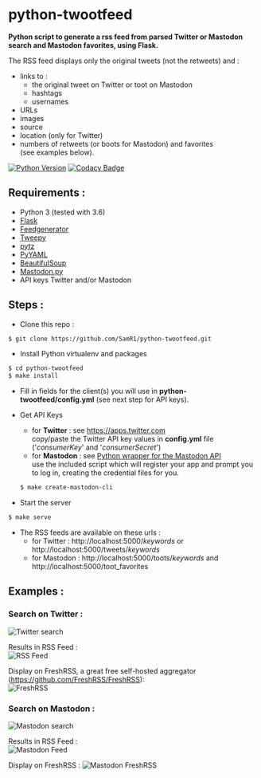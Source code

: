 # python-twootfeed
**Python script to generate a rss feed from parsed Twitter or Mastodon search and Mastodon favorites, using Flask.**  
  
The RSS feed displays only the original tweets (not the retweets) and :
- links to :  
  - the original tweet on Twitter or toot on Mastodon  
  - hashtags  
  - usernames  
- URLs 
- images
- source
- location  (only for Twitter)
- numbers of retweets (or boots for Mastodon) and favorites  
(see examples below).  

[![Python Version](https://img.shields.io/badge/python-3.6-brightgreen.svg)](https://python.org) 
[![Codacy Badge](https://api.codacy.com/project/badge/Grade/14d1c00121c04cd2b81453c597639ca6)](https://www.codacy.com/app/SamR1/python-twootfeed?utm_source=github.com&amp;utm_medium=referral&amp;utm_content=SamR1/python-twootfeed&amp;utm_campaign=Badge_Grade)
  
## **Requirements :**
- Python 3 (tested with 3.6)
- [Flask](http://flask.pocoo.org/)
- [Feedgenerator](https://pypi.python.org/pypi/feedgenerator)
- [Tweepy](https://github.com/tweepy/tweepy)
- [pytz](https://pypi.python.org/pypi/pytz/)
- [PyYAML](https://github.com/yaml/pyyaml)
- [BeautifulSoup](https://pypi.python.org/pypi/beautifulsoup4)
- [Mastodon.py](https://github.com/halcy/Mastodon.py)
- API keys Twitter and/or Mastodon 
  
  
## **Steps :**
- Clone this repo :
```bash
$ git clone https://github.com/SamR1/python-twootfeed.git
```

- Install Python virtualenv and packages
```bash
$ cd python-twootfeed
$ make install
```

- Fill in fields for the client(s) you will use in **python-twootfeed/config.yml** (see next step for API keys).

- Get API Keys
    - for **Twitter** : see https://apps.twitter.com  
    copy/paste the Twitter API key values in **config.yml** file ('_consumerKey_' and '_consumerSecret_')
    - for **Mastodon** : see [Python wrapper for the Mastodon API](https://mastodonpy.readthedocs.io/)  
    use the included script which will register your app and prompt you to log in, creating the credential files for you.
    ```bash
    $ make create-mastodon-cli
    ```

- Start the server
```bash
$ make serve
```

- The RSS feeds are available on these urls :  
   - for Twitter : http://localhost:5000/_keywords_ or http://localhost:5000/tweets/_keywords_
   - for Mastodon : http://localhost:5000/toots/_keywords_ and http://localhost:5000/toot_favorites

## Examples :  
### Search on Twitter :  
![Twitter search](images/twitter.png)  

Results in RSS Feed :  
![RSS Feed](images/RSSFeed.png)  
  
Display on FreshRSS, a great free self-hosted aggregator (https://github.com/FreshRSS/FreshRSS):    
![FreshRSS](images/FreshRSS.png)  

### Search on Mastodon : 
![Mastodon search](images/mastodon.png)

Results in RSS Feed :  
![Mastodon Feed](images/MastodonRSSFeed.png) 

Display on FreshRSS :
![Mastodon FreshRSS](images/MastodonFreshRSS.png)  
